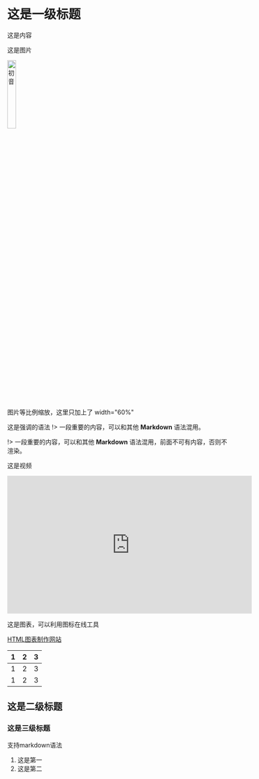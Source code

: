 # 这是一级标题
这是内容

这是图片

<div class="img-box">
    <img src="https://snz04pap001files.storage.live.com/y4m6JoY9z7Jue4JOOgufFsGSGzANCHw8NfC9eyQlcuE0M0uYuxQl_AOV9IEQhJSnDJ04PWkaf0m9GK7YkXvKxT5bs_bD9eOBHyL4u61bFsI3kmFR709XD76Qn46RH2JQvSAiyUqJ4olzhBDP_3P4DdBouhfda0o6DP5DlQ4QG7NkRRLyJwE7htYZqNXM4GYWu_M?width=2004&height=1099&cropmode=none" alt="初音" width="20%" >
</div>


图片等比例缩放，这里只加上了 width="60%"

这是强调的语法 !> 一段重要的内容，可以和其他 **Markdown** 语法混用。

!> 一段重要的内容，可以和其他 **Markdown** 语法混用，前面不可有内容，否则不渲染。

这是视频

<iframe width="560" height="315" src="https://www.youtube-nocookie.com/embed/1IlTeOMCNJU" title="YouTube video player" frameborder="0" allow="accelerometer; autoplay; clipboard-write; encrypted-media; gyroscope; picture-in-picture" allowfullscreen></iframe>





这是图表，可以利用图标在线工具

[HTML图表制作网站](https://www.tablesgenerator.com/html_tables)



<table>
<thead>
  <tr>
    <th>1</th>
    <th>2</th>
    <th>3</th>
  </tr>
</thead>
<tbody>
  <tr>
    <td>1</td>
    <td>2</td>
    <td>3</td>
  </tr>
  <tr>
    <td>1</td>
    <td>2</td>
    <td>3</td>
  </tr>
</tbody>
</table>






## 这是二级标题

### 这是三级标题
支持markdown语法
1. 这是第一
2. 这是第二







